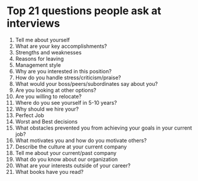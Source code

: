 # Top 21 questions people ask at interviews

 1. Tell me about yourself
 2. What are your key accomplishments?
 3. Strengths and weaknesses
 4. Reasons for leaving
 5. Management style
 6. Why are you interested in this position?
 7. How do you handle stress/criticism/praise?
 8. What would your boss/peers/subordinates say about you?
 9. Are you looking at other options?
 10. Are you willing to relocate?
 11. Where do you see yourself in 5-10 years?
 12. Why should we hire your?
 13. Perfect Job
 14. Worst and Best decisions
 15. What obstacles prevented you from achieving your goals in your current job?
 16. What motivates you and how do you motivate others?
 17. Describe the culture at your current company
 18. Tell me about your current/past company
 19. What do you know about our organization
 20. What are your interests outside of your career?
 21. What books have you read?

